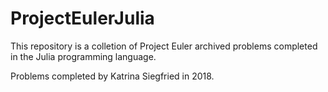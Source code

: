 # ProjectEulerJulia

This repository is a colletion of Project Euler archived
problems completed in the Julia programming language.

Problems completed by Katrina Siegfried in 2018.